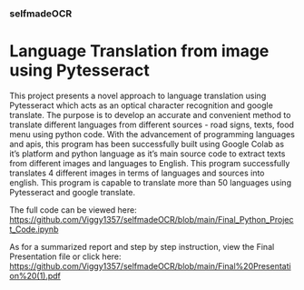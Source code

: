 ### selfmadeOCR
# Language Translation from image using Pytesseract 

This project presents a novel approach to language translation using Pytesseract which acts as an optical character recognition and google translate. The purpose is to develop an accurate and convenient method to translate different languages from different sources - road signs, texts, food menu using python code. With the advancement of programming languages and apis, this program has been successfully built using Google Colab as it’s platform and python language as it’s main source code to extract texts from different images and languages to English. This program successfully translates 4 different images in terms of languages and sources into english. This program is capable to translate more than 50 languages using Pytesseract and google translate. 

The full code can be viewed here: https://github.com/Viggy1357/selfmadeOCR/blob/main/Final_Python_Project_Code.ipynb  

As for a summarized report and step by step instruction, view the Final Presentation file or click here: https://github.com/Viggy1357/selfmadeOCR/blob/main/Final%20Presentation%20(1).pdf
